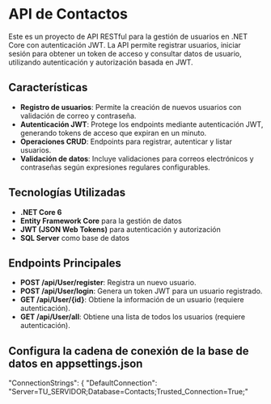# API de Contactos

Este es un proyecto de API RESTful para la gestión de usuarios en .NET Core con autenticación JWT. La API permite registrar usuarios, iniciar sesión para obtener un token de acceso y consultar datos de usuario, utilizando autenticación y autorización basada en JWT.

## Características

- **Registro de usuarios**: Permite la creación de nuevos usuarios con validación de correo y contraseña.
- **Autenticación JWT**: Protege los endpoints mediante autenticación JWT, generando tokens de acceso que expiran en un minuto.
- **Operaciones CRUD**: Endpoints para registrar, autenticar y listar usuarios.
- **Validación de datos**: Incluye validaciones para correos electrónicos y contraseñas según expresiones regulares configurables.

## Tecnologías Utilizadas

- **.NET Core 6**
- **Entity Framework Core** para la gestión de datos
- **JWT (JSON Web Tokens)** para autenticación y autorización
- **SQL Server** como base de datos

## Endpoints Principales

- **POST /api/User/register**: Registra un nuevo usuario.
- **POST /api/User/login**: Genera un token JWT para un usuario registrado.
- **GET /api/User/{id}**: Obtiene la información de un usuario (requiere autenticación).
- **GET /api/User/all**: Obtiene una lista de todos los usuarios (requiere autenticación).

## Configura la cadena de conexión de la base de datos en appsettings.json

  "ConnectionStrings": {
    "DefaultConnection": "Server=TU_SERVIDOR;Database=Contacts;Trusted_Connection=True;"

